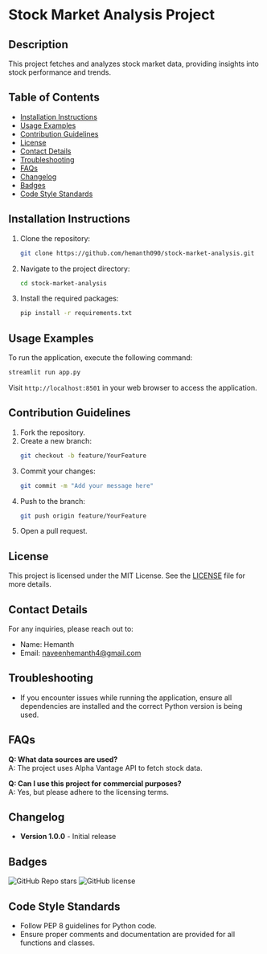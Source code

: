 
# Stock Market Analysis Project

## Description
This project fetches and analyzes stock market data, providing insights into stock performance and trends.

## Table of Contents
- [Installation Instructions](#installation-instructions)
- [Usage Examples](#usage-examples)
- [Contribution Guidelines](#contribution-guidelines)
- [License](#license)
- [Contact Details](#contact-details)
- [Troubleshooting](#troubleshooting)
- [FAQs](#faqs)
- [Changelog](#changelog)
- [Badges](#badges)
- [Code Style Standards](#code-style-standards)

## Installation Instructions
1. Clone the repository:
   ```bash
   git clone https://github.com/hemanth090/stock-market-analysis.git
   ```
2. Navigate to the project directory:
   ```bash
   cd stock-market-analysis
   ```
3. Install the required packages:
   ```bash
   pip install -r requirements.txt
   ```

## Usage Examples
To run the application, execute the following command:
```bash
streamlit run app.py
```
Visit `http://localhost:8501` in your web browser to access the application.

## Contribution Guidelines
1. Fork the repository.
2. Create a new branch:
   ```bash
   git checkout -b feature/YourFeature
   ```
3. Commit your changes:
   ```bash
   git commit -m "Add your message here"
   ```
4. Push to the branch:
   ```bash
   git push origin feature/YourFeature
   ```
5. Open a pull request.

## License
This project is licensed under the MIT License. See the [LICENSE](LICENSE) file for more details.

## Contact Details
For any inquiries, please reach out to:
- Name: Hemanth
- Email: naveenhemanth4@gmail.com

## Troubleshooting
- If you encounter issues while running the application, ensure all dependencies are installed and the correct Python version is being used.

## FAQs
**Q: What data sources are used?**  
A: The project uses Alpha Vantage API to fetch stock data.

**Q: Can I use this project for commercial purposes?**  
A: Yes, but please adhere to the licensing terms.

## Changelog
- **Version 1.0.0** - Initial release

## Badges
![GitHub Repo stars](https://img.shields.io/github/stars/hemanth090/stock-market-analysis?style=social)
![GitHub license](https://img.shields.io/github/license/hemanth090/stock-market-analysis)

## Code Style Standards
- Follow PEP 8 guidelines for Python code.
- Ensure proper comments and documentation are provided for all functions and classes.
